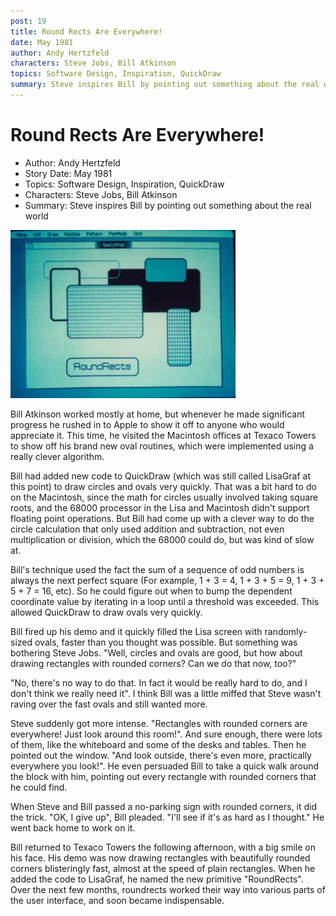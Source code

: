 ```yaml
---
post: 19
title: Round Rects Are Everywhere!
date: May 1981
author: Andy Hertzfeld
characters: Steve Jobs, Bill Atkinson
topics: Software Design, Inspiration, QuickDraw
summary: Steve inspires Bill by pointing out something about the real world
---
```


# Round Rects Are Everywhere!
* Author: Andy Hertzfeld
* Story Date: May 1981
* Topics: Software Design, Inspiration, QuickDraw
* Characters: Steve Jobs, Bill Atkinson
* Summary: Steve inspires Bill by pointing out something about the real world

![Photo of screen with Round Rect demo](images/Macintosh/roundrects.jpg) 
    
Bill Atkinson worked mostly at home, but whenever he made significant progress he rushed in to Apple to show it off to anyone who would appreciate it.   This time, he visited the Macintosh offices at Texaco Towers to show off his brand new oval routines, which were implemented using a really clever algorithm.

Bill had added new code to QuickDraw (which was still called LisaGraf at this point) to draw circles and ovals very quickly.  That was a bit hard to do on the Macintosh, since the math for circles usually involved taking square roots, and the 68000 processor in the Lisa and Macintosh didn't support floating point operations.  But Bill had come up with a clever way to do the circle calculation that only used addition and subtraction, not even multiplication or division, which the 68000 could do, but was kind of slow at.

Bill's technique used the fact the sum of a sequence of odd numbers is always the next perfect square (For example, 1 + 3 = 4, 1 + 3 + 5 = 9, 1 + 3 + 5 + 7 = 16, etc).  So he could figure out when to bump the dependent coordinate value by iterating in a loop until a threshold was exceeded.  This allowed QuickDraw to draw ovals very quickly.

Bill fired up his demo and it quickly filled the Lisa screen with randomly-sized ovals, faster than you thought was possible.  But something was bothering Steve Jobs.  "Well, circles and ovals are good, but how about drawing rectangles with rounded corners?  Can we do that now, too?"

"No, there's no way to do that.  In fact it would be really hard to do, and I don't think we really need it".  I think Bill was a little miffed that Steve wasn't raving over the fast ovals and still wanted more.

Steve suddenly got more intense.  "Rectangles with rounded corners are everywhere! Just look around this room!". And sure enough, there were lots of them, like the whiteboard and some of the desks and tables.  Then he pointed out the window.  "And look outside, there's even more, practically everywhere you look!".  He even persuaded Bill to take a quick walk around the block with him, pointing out every rectangle with rounded corners that he could find.

When Steve and Bill passed a no-parking sign with rounded corners, it did the trick.  "OK, I give up", Bill pleaded.  "I'll see if it's as hard as I thought."  He went back home to work on it.

Bill returned to Texaco Towers the following afternoon, with a big smile on his face.  His demo was now drawing rectangles with beautifully rounded corners blisteringly fast, almost at the speed of plain rectangles.  When he added the code to LisaGraf, he named the new primitive "RoundRects".   Over the next few months, roundrects worked their way into various parts of the user interface, and soon became indispensable.